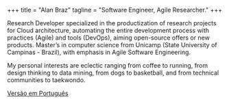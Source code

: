 +++
title = "Alan Braz"
tagline = "Software Engineer, Agile Researcher."
+++

Research Developer specialized in the productization of research projects for Cloud architecture, automating the entire development process with practices (Agile) and tools (DevOps), aiming open-source offers or new products. Master’s in computer science from Unicamp (State University of Campinas - Brazil), with emphasis in Agile Software Engineering.

My personal interests are eclectic ranging from coffee to running, from design thinking to data mining, from dogs to basketball, and from technical communities to taekwondo.

[Versão em Português](/pt-br)